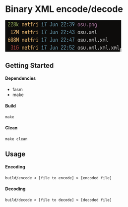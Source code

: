 # Binary XML encode/decode

<img src='assets/showcase.png'>

## Getting Started

#### Dependencies
 - fasm
 - make

#### Build
```shell
make
```

#### Clean
```shell
make clean
```

## Usage

#### Encoding
```shell
build/encode < [file to encode] > [encoded file]
```

#### Decoding
```shell
build/decode < [file to decode] > [decoded file]
```
